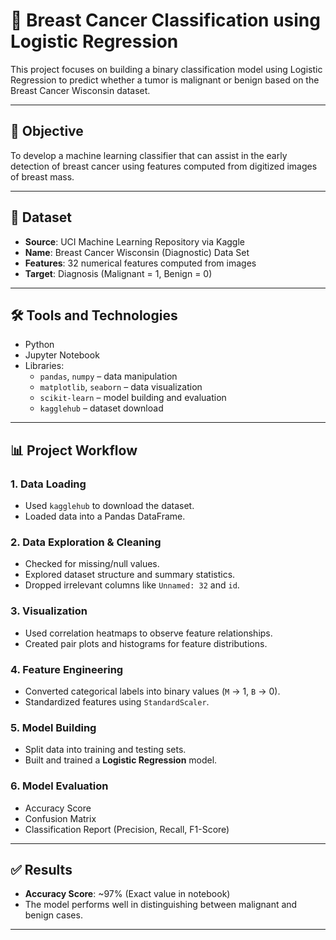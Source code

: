 # 🧠 Breast Cancer Classification using Logistic Regression

This project focuses on building a binary classification model using Logistic Regression to predict whether a tumor is malignant or benign based on the Breast Cancer Wisconsin dataset.

---

## 🎯 Objective

To develop a machine learning classifier that can assist in the early detection of breast cancer using features computed from digitized images of breast mass.

---

## 📂 Dataset

- **Source**: UCI Machine Learning Repository via Kaggle
- **Name**: Breast Cancer Wisconsin (Diagnostic) Data Set
- **Features**: 32 numerical features computed from images
- **Target**: Diagnosis (Malignant = 1, Benign = 0)

---

## 🛠️ Tools and Technologies

- Python
- Jupyter Notebook
- Libraries:
  - `pandas`, `numpy` – data manipulation
  - `matplotlib`, `seaborn` – data visualization
  - `scikit-learn` – model building and evaluation
  - `kagglehub` – dataset download

---

## 📊 Project Workflow

### 1. Data Loading
- Used `kagglehub` to download the dataset.
- Loaded data into a Pandas DataFrame.

### 2. Data Exploration & Cleaning
- Checked for missing/null values.
- Explored dataset structure and summary statistics.
- Dropped irrelevant columns like `Unnamed: 32` and `id`.

### 3. Visualization
- Used correlation heatmaps to observe feature relationships.
- Created pair plots and histograms for feature distributions.

### 4. Feature Engineering
- Converted categorical labels into binary values (`M` → 1, `B` → 0).
- Standardized features using `StandardScaler`.

### 5. Model Building
- Split data into training and testing sets.
- Built and trained a **Logistic Regression** model.

### 6. Model Evaluation
- Accuracy Score
- Confusion Matrix
- Classification Report (Precision, Recall, F1-Score)

---

## ✅ Results

- **Accuracy Score**: ~97% (Exact value in notebook)
- The model performs well in distinguishing between malignant and benign cases.

---

